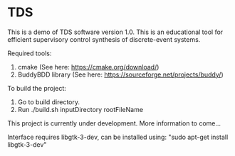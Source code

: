 # TDS
This is a demo of TDS software version 1.0. This is an educational tool for efficient supervisory control synthesis of discrete-event systems. 

Required tools:
 1. cmake (See here: https://cmake.org/download/)
 2. BuddyBDD library (See here: https://sourceforge.net/projects/buddy/)
 
 To build the project:
 1. Go to build directory.
 2. Run ./build.sh inputDirectory rootFileName

This project is currently under development. More information to come...

Interface requires libgtk-3-dev, can be installed using:
"sudo apt-get install libgtk-3-dev"
